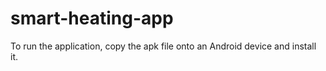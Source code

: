 # smart-heating-app

To run the application, copy the apk file onto an Android device and install it.
